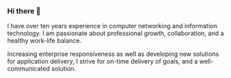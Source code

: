 ### Hi there 👋

I have over ten years experience in computer networking and information technology.
I am passionate about professional growth, collaboration, and a healthy work-life balance.

Increasing enterprise responsiveness as well as developing new solutions for application delivery, I strive for on-time delivery of goals, and a well-communicated solution.
